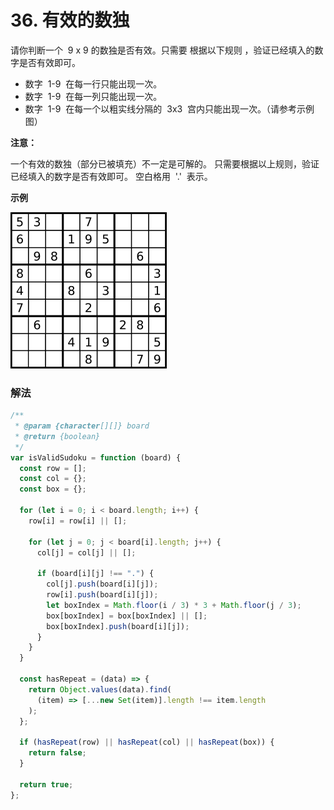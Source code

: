 # 36. 有效的数独

<script setup>
import TagList from '../../components/TagList.vue';
import Level from '../../components/Level.vue';
</script>

<Level level="middle" />

<TagList :list="[{label: '数组', type: 'primary'},{label: '哈希表', type: 'success',}, {label: '矩阵', type: 'darkorchid'}]"/>

请你判断一个  9 x 9 的数独是否有效。只需要 根据以下规则 ，验证已经填入的数字是否有效即可。

- 数字  1-9  在每一行只能出现一次。
- 数字  1-9  在每一列只能出现一次。
- 数字  1-9  在每一个以粗实线分隔的  3x3  宫内只能出现一次。（请参考示例图）

**注意：**

一个有效的数独（部分已被填充）不一定是可解的。
只需要根据以上规则，验证已经填入的数字是否有效即可。
空白格用  '.'  表示。

**示例**

![](../../public/shudu.png)

### 解法

```js
/**
 * @param {character[][]} board
 * @return {boolean}
 */
var isValidSudoku = function (board) {
  const row = [];
  const col = {};
  const box = {};

  for (let i = 0; i < board.length; i++) {
    row[i] = row[i] || [];

    for (let j = 0; j < board[i].length; j++) {
      col[j] = col[j] || [];

      if (board[i][j] !== ".") {
        col[j].push(board[i][j]);
        row[i].push(board[i][j]);
        let boxIndex = Math.floor(i / 3) * 3 + Math.floor(j / 3);
        box[boxIndex] = box[boxIndex] || [];
        box[boxIndex].push(board[i][j]);
      }
    }
  }

  const hasRepeat = (data) => {
    return Object.values(data).find(
      (item) => [...new Set(item)].length !== item.length
    );
  };

  if (hasRepeat(row) || hasRepeat(col) || hasRepeat(box)) {
    return false;
  }

  return true;
};
```
